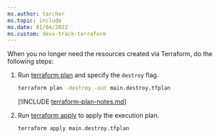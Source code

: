 ```yaml
---
ms.author: tarcher
ms.topic: include
ms.date: 01/04/2022
ms.custom: devx-track-terraform
---
```


When you no longer need the resources created via Terraform, do the following steps:

1. Run [terraform plan](https://www.terraform.io/docs/commands/plan.html) and specify the `destroy` flag.

    ```cmd
    terraform plan -destroy -out main.destroy.tfplan
    ```

    [!INCLUDE [terraform-plan-notes.md](terraform-plan-notes.md)]

1. Run [terraform apply](https://www.terraform.io/docs/commands/apply.html) to apply the execution plan.

    ```cmd
    terraform apply main.destroy.tfplan
    ```

